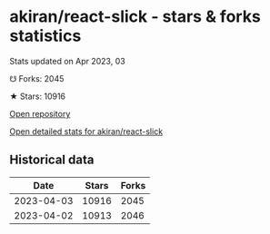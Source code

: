 # akiran/react-slick - stars & forks statistics

Stats updated on Apr 2023, 03

☋ Forks: 2045

★ Stars: 10916

[Open repository](https://github.com/akiran/react-slick)

[Open detailed stats for akiran/react-slick](https://reviewgithub.com/rep/akiran/react-slick)

## Historical data
| Date | Stars | Forks |
|------|-------|-------|
| 2023-04-03 | 10916 | 2045 | 
| 2023-04-02 | 10913 | 2046 | 


